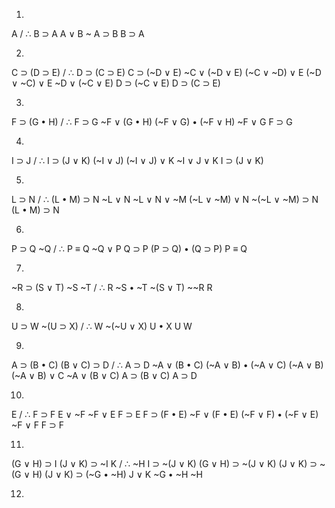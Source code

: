 1)

A / ∴ B ⊃ A
A ∨ B
~ A ⊃ B
B ⊃ A

2)

C ⊃ (D ⊃ E) / ∴ D ⊃ (C ⊃ E)
C ⊃ (~D ∨ E)
~C ∨ (~D ∨ E)
(~C ∨ ~D) ∨ E
(~D ∨ ~C) ∨ E
~D ∨ (~C ∨ E)
D ⊃ (~C ∨ E)
D ⊃ (C ⊃ E) 

3)

F ⊃ (G • H) / ∴ F ⊃ G
~F ∨ (G • H)
(~F ∨ G) • (~F ∨ H)
~F ∨ G
F ⊃ G

4)

I ⊃ J / ∴ I ⊃ (J ∨ K)
(~I ∨ J)
(~I ∨ J) ∨ K
~I ∨ J ∨ K
I ⊃ (J ∨ K)

5)

L ⊃ N / ∴ (L • M) ⊃ N
~L ∨ N
~L ∨ N ∨ ~M
(~L ∨ ~M) ∨ N
~(~L ∨ ~M) ⊃ N
(L • M) ⊃ N

6)

P ⊃ Q
~Q / ∴ P ≡ Q
~Q ∨ P
Q ⊃ P
(P ⊃ Q) • (Q ⊃ P)
P ≡ Q

7)

~R ⊃ (S ∨ T)
~S
~T / ∴ R
~S • ~T
~(S ∨ T)
\~\~R
R

8)

U ⊃ W
~(U ⊃ X) / ∴ W
~(~U ∨ X)
U • X
U
W

9)

A ⊃ (B • C)
(B ∨ C) ⊃ D / ∴ A ⊃ D
~A ∨ (B • C)
(~A ∨ B) • (~A ∨ C)
(~A ∨ B) 
(~A ∨ B) ∨ C 
~A ∨ (B ∨ C)
A ⊃ (B ∨ C)
A ⊃ D

10)

E / ∴ F ⊃ F
E ∨ ~F
~F ∨ E
F ⊃ E
F ⊃ (F • E)
~F ∨ (F • E)
(~F ∨ F) • (~F ∨ E)
~F ∨ F
F ⊃ F

11)

(G ∨ H) ⊃ I
(J ∨ K) ⊃ ~I
K / ∴ ~H
I ⊃ ~(J ∨ K)
(G ∨ H) ⊃ ~(J ∨ K)
(J ∨ K) ⊃ ~(G ∨ H)
(J ∨ K) ⊃ (~G • ~H)
J ∨ K
~G • ~H
~H

12)